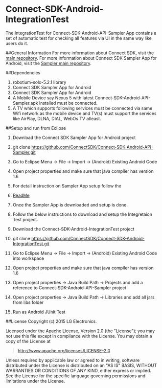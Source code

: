 # Connect-SDK-Android-IntegrationTest
The IntegrationTest for Connect-SDK-Android-API-Sampler App contains a set of automatic test for checking all features via UI in the same way like users do it.


##General Information
For more information about Connect SDK, visit the [main repository](https://github.com/ConnectSDK/Connect-SDK-Android).
For more information about Connect SDK Sampler App for Android, visit the [Sampler main repository](https://github.com/ConnectSDK/Connect-SDK-Android-API-Sampler).

##Dependencies

1. robotium-solo-5.2.1 library
2. Connect SDK Sampler App for Android
3. Connect SDK Sampler App for Android
4. A Mobile Device say Nexus 5 with latest Connect-SDK-Android-API-Sampler.apk installed must be connected.
5. A TV which supports following services must be connected via same Wifi network as the mobile device and TV(s) must support
the services like AirPlay, DLNA, DIAL, WebOs TV atleast.

##Setup and run from Eclipse

1. Download the Connect SDK Sampler App for Android project
2. git clone https://github.com/ConnectSDK/Connect-SDK-Android-API-Sampler.git
3. Go to Eclipse Menu -> File -> Import -> (Android) Existing Android Code
4. Open project properties and make sure that java compiler has version 1.6
5. For detail instruction on Sampler App setup follow the
6. [ReadMe](https://github.com/ConnectSDK/Connect-SDK-Android-API-Sampler)
7. Once the Sampler App is downloaded and setup is done.

8. Follow the below instructions to download and setup the Integretaion Test project.
9. Download the Connect-SDK-Android-IntegrationTest project
10. git clone https://github.com/ConnectSDK/Connect-SDK-Android-IntegrationTest.git
11. Go to Eclipse Menu -> File -> Import -> (Android) Existing Android Code into workspace
12. Open project properties and make sure that java compiler has version 1.6
13. Open project properties -> Java Build Path -> Projects and add a reference to Connect-SDK-Android-API-Sampler project
14. Open project properties -> Java Build Path -> Libraries and add all jars from libs folder
15. Run as Android JUnit Test

##License
Copyright (c) 2015 LG Electronics.

Licensed under the Apache License, Version 2.0 (the "License");
you may not use this file except in compliance with the License.
You may obtain a copy of the License at

> http://www.apache.org/licenses/LICENSE-2.0

Unless required by applicable law or agreed to in writing, software
distributed under the License is distributed on an "AS IS" BASIS,
WITHOUT WARRANTIES OR CONDITIONS OF ANY KIND, either express or implied.
See the License for the specific language governing permissions and
limitations under the License.


